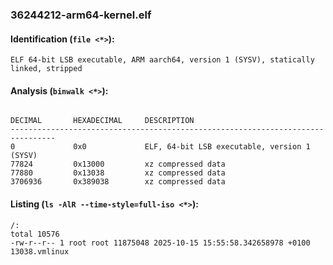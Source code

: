 ### 36244212-arm64-kernel.elf
#### Identification (`file <*>`):
```
ELF 64-bit LSB executable, ARM aarch64, version 1 (SYSV), statically linked, stripped
```
#### Analysis (`binwalk <*>`):
```

DECIMAL       HEXADECIMAL     DESCRIPTION
--------------------------------------------------------------------------------
0             0x0             ELF, 64-bit LSB executable, version 1 (SYSV)
77824         0x13000         xz compressed data
77880         0x13038         xz compressed data
3706936       0x389038        xz compressed data
```
#### Listing (`ls -AlR --time-style=full-iso <*>`):
```
/:
total 10576
-rw-r--r-- 1 root root 11875048 2025-10-15 15:55:58.342658978 +0100 13038.vmlinux
```

